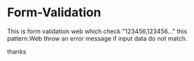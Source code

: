 # Form-Validation
This is form validation web which check "123456,123456..." this pattern.Web throw an error message if input data do not match.


thanks 
